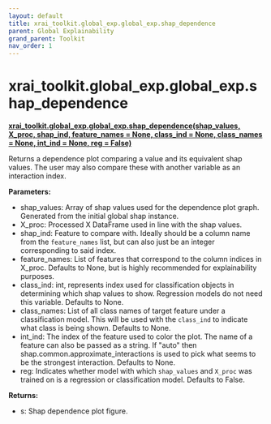 ```yaml
---
layout: default
title: xrai_toolkit.global_exp.global_exp.shap_dependence
parent: Global Explainability
grand_parent: Toolkit
nav_order: 1
---
```


# xrai_toolkit.global_exp.global_exp.shap_dependence
**[xrai_toolkit.global_exp.global_exp.shap_dependence(shap_values, X_proc, shap_ind, feature_names = None, class_ind = None, class_names = None, int_ind = None, reg = False)](https://github.com/gaberamolete/xrai_toolkit/blob/main/global_exp/global_exp.py)**


Returns a dependence plot comparing a value and its equivalent shap values. The user may also compare these with another variable as an interaction index.


**Parameters:**
-  shap_values: Array of shap values used for the dependence plot graph. Generated from the initial global shap instance.
- X_proc: Processed X DataFrame used in line with the shap values.
- shap_ind: Feature to compare with. Ideally should be a column name from the `feature_names` list, but can also just be an integer corresponding to said index.
- feature_names: List of features that correspond to the column indices in X_proc. Defaults to None, but is highly recommended for explainability purposes.
- class_ind: int, represents index used for classification objects in determining which shap values to show. Regression models do not need this variable. Defaults to None.
- class_names: List of all class names of target feature under a classification model. This will be used with the `class_ind` to indicate what class is being shown. Defaults to None.
- int_ind: The index of the feature used to color the plot. The name of a feature can also be passed as a string. If "auto" then shap.common.approximate_interactions is used to pick what seems to be the strongest interaction. Defaults to None.
- reg: Indicates whether model with which `shap_values` and `X_proc` was trained on is a regression or classification model. Defaults to False.
    

**Returns:**
- s: Shap dependence plot figure.